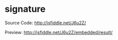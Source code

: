 signature
=========


Source Code: 
http://jsfiddle.net/J6u2Z/

Preview: 
http://jsfiddle.net/J6u2Z/embedded/result/
